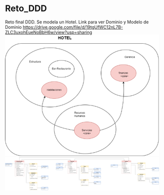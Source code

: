 # Reto_DDD

Reto final DDD. Se modela un Hotel.
Link para ver Dominio y Modelo de Dominio
https://drive.google.com/file/d/19tgUfWC12nL7B-ZLC3uxohEueNoBbH6w/view?usp=sharing
![](/DDD_Hotel-Big%20Picture.drawio.png)
![](/DDD_Hotel-Modelo%20de%20Dominio.drawio.png)
